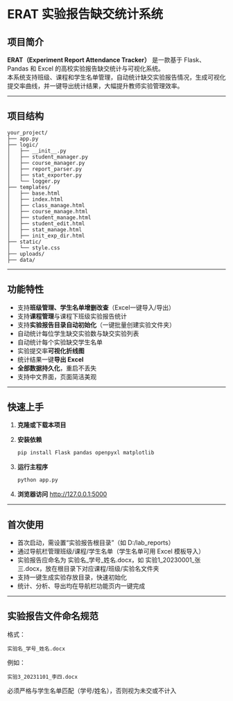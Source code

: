 # ERAT 实验报告缺交统计系统

## 项目简介

**ERAT（Experiment Report Attendance Tracker）** 是一款基于 Flask、Pandas 和 Excel 的高校实验报告缺交统计与可视化系统。  
本系统支持班级、课程和学生名单管理，自动统计缺交实验报告情况，生成可视化提交率曲线，并一键导出统计结果，大幅提升教师实验管理效率。

---

## 项目结构

```text
your_project/
├── app.py
├── logic/
│   ├── __init__.py
│   ├── student_manager.py
│   ├── course_manager.py
│   ├── report_parser.py
│   ├── stat_exporter.py
│   └── logger.py
├── templates/
│   ├── base.html
│   ├── index.html
│   ├── class_manage.html
│   ├── course_manage.html
│   ├── student_manage.html
│   ├── student_edit.html
│   ├── stat_manage.html
│   ├── init_exp_dir.html
├── static/
│   └── style.css
├── uploads/
├── data/
```
---
## 功能特性

- 支持**班级管理、学生名单增删改查**（Excel一键导入/导出）
- 支持**课程管理**与课程下班级实验报告统计
- 支持**实验报告目录自动初始化**（一键批量创建实验文件夹）
- 自动统计每位学生缺交实验数与缺交实验列表
- 自动统计每个实验缺交学生名单
- 实验提交率**可视化折线图**
- 统计结果一键**导出 Excel**
- **全部数据持久化**，重启不丢失
- 支持中文界面，页面简洁美观
  
---
## 快速上手
1. **克隆或下载本项目**
2. **安装依赖**

   ```bash
   pip install Flask pandas openpyxl matplotlib
   ```
3. **运行主程序**
   ```bash
   python app.py
   ```
4. **浏览器访问**
   http://127.0.0.1:5000
   
---
## 首次使用
- 首次启动，需设置“实验报告根目录”（如 D:/lab_reports）
- 通过导航栏管理班级/课程/学生名单（学生名单可用 Excel 模板导入）
- 实验报告应命名为 实验名_学号_姓名.docx，如 实验1_20230001_张三.docx，放在根目录下对应课程/班级/实验名文件夹
- 支持一键生成实验存放目录，快速初始化
- 统计、分析、导出均在导航栏功能页内一键完成

---
## 实验报告文件命名规范
格式：
```text
实验名_学号_姓名.docx
```
例如：
```text
实验3_20231101_李四.docx
```
必须严格与学生名单匹配（学号/姓名），否则视为未交或不计入

